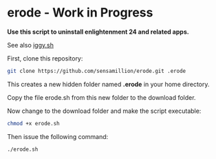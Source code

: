 # erode - Work in Progress


**Use this script to uninstall enlightenment 24 and related apps.**

See also [iggy.sh](https://github.com/sensamillion/iggy)


First, clone this repository:

```bash
git clone https://github.com/sensamillion/erode.git .erode
```

This creates a new hidden folder named **.erode** in your home directory.

Copy the file erode.sh from this new folder to the download folder.

Now change to the download folder and make the script executable:

```bash
chmod +x erode.sh
```

Then issue the following command:

```bash
./erode.sh
```
